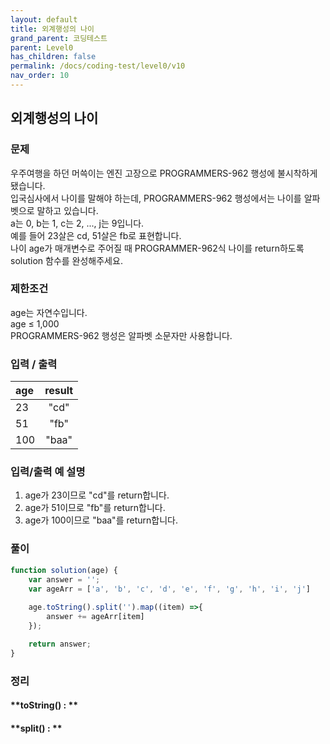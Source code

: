 ```yaml
---
layout: default
title: 외계행성의 나이
grand_parent: 코딩테스트
parent: Level0
has_children: false
permalink: /docs/coding-test/level0/v10
nav_order: 10
---
```



## **외계행성의 나이** 

### **문제** 

우주여행을 하던 머쓱이는 엔진 고장으로 PROGRAMMERS-962 행성에 불시착하게 됐습니다.  
입국심사에서 나이를 말해야 하는데, PROGRAMMERS-962 행성에서는 나이를 알파벳으로 말하고 있습니다.  
a는 0, b는 1, c는 2, ..., j는 9입니다.  
예를 들어 23살은 cd, 51살은 fb로 표현합니다.  
나이 age가 매개변수로 주어질 때 PROGRAMMER-962식 나이를 return하도록 solution 함수를 완성해주세요.

### **제한조건**

age는 자연수입니다.  
age ≤ 1,000   
PROGRAMMERS-962 행성은 알파벳 소문자만 사용합니다.  

### **입력 / 출력**

|age           |result        |
|:-------------|:------------:|
|23            |"cd"          |
|51            |"fb"          |
|100           |"baa"          |


### **입력/출력 예 설명**
1. age가 23이므로 "cd"를 return합니다.  
2. age가 51이므로 "fb"를 return합니다.  
3. age가 100이므로 "baa"를 return합니다.

### **풀이**

```js
function solution(age) {
    var answer = '';
    var ageArr = ['a', 'b', 'c', 'd', 'e', 'f', 'g', 'h', 'i', 'j']
    
    age.toString().split('').map((item) =>{
        answer += ageArr[item]    
    });

    return answer;
}
```



### **정리**

#### **toString() : **

#### **split() : **